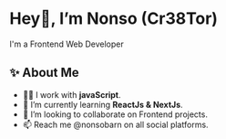 <h1>Hey👋, I’m Nonso (Cr38Tor)</h1>
<p>I'm a Frontend Web Developer</p>

<h2>✨ About Me</h2>
<ul>
<li>👨‍💻 I work with <strong>javaScript</strong>.</li>
<li>🌱 I’m currently learning <strong>ReactJs & NextJs</strong>.</li>
<li>💞️ I’m looking to collaborate on Frontend projects.</li>
<li>📫 Reach me @nonsobarn on all social platforms.</li>
</ul>

<!---
NonsoBarn/NonsoBarn is a ✨ special ✨ repository because its `README.md` (this file) appears on your GitHub profile.
You can click the Preview link to take a look at your changes.
--->
